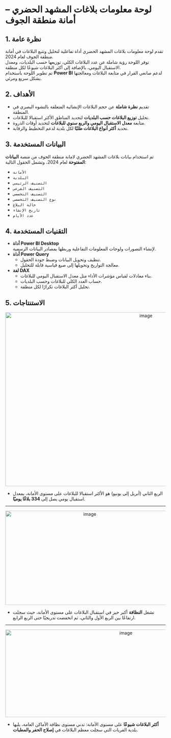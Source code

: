 # لوحة معلومات بلاغات المشهد الحضري – أمانة منطقة الجوف

## 1. نظرة عامة
تقدم لوحة معلومات بلاغات المشهد الحضري أداة تفاعلية لتحليل وتتبع البلاغات في أمانة منطقة الجوف لعام 2024.  
توفر اللوحة رؤية شاملة عن عدد البلاغات الكلي، توزيعها حسب البلديات، ومعدل الاستقبال اليومي، بالإضافة إلى أكثر البلاغات شيوعًا لكل منطقة.  
تم تطوير اللوحة باستخدام **Power BI** لدعم صانعي القرار في متابعة البلاغات ومعالجتها بشكل سريع ومرئي.  

## 2. الأهداف
- تقديم **نظرة شاملة** عن حجم البلاغات الإنشائية المتعلقة بالتشوه البصري في المنطقة.  
- تحليل **توزيع البلاغات حسب البلديات** لتحديد المناطق الأكثر استقبالا للبلاغات.  
- متابعة **معدل الاستقبال اليومي والربع سنوي للبلاغات** لتحديد أوقات الذروة.  
- تحديد **أكثر أنواع البلاغات طلبًا** لكل بلدية لدعم التخطيط والرقابة.  

## 3. البيانات المستخدمة
تم استخدام بيانات بلاغات المشهد الحضري لامانة منطقة الجوف من منصة **البيانات المفتوحة** لعام 2024، وتشمل الحقول التالية:  
- `الأمانة`  
- `البلدية`
- `التصنيف الرئيسي`
- `التصنيف الفرعي`  
- `التصنيف التخصصي`
- `نوع التصنيف التخصصي`  
- `حالة البلاغ`
- `تاريخ الإنشاء`
- `عدد الأيام`

## 4. التقنيات المستخدمة
- **أداة Power BI Desktop**  
  لإنشاء التصورات ولوحات المعلومات التفاعلية وربطها بمصادر البيانات الرسمية.  
- **أداة Power Query**  
  - تنظيف وتحويل البيانات وضبط جودة الحقول.  
  - معالجة التواريخ وتحويلها إلى صيغ قياسية قابلة للتحليل.  
- **لغة DAX**  
  - بناء معادلات لقياس مؤشرات الأداء مثل معدل الاستقبال اليومي للبلاغات.  
  - حساب العدد الكلي للبلاغات وحسب البلديات.  
  - تحليل أكثر البلاغات تكرارًا لكل منطقة.  

## 5. الاستنتاجات
<div align="center"><img width="868" height="546" alt="image" src="https://github.com/user-attachments/assets/69261369-9f13-4788-a75f-b3c5e2c748c6" /></div>

- الربع الثاني (أبريل إلى يونيو) هو الأكثر استقبالا للبلاغات على مستوى الأمانة، بمعدل استقبال يومي يصل إلى **334 بلاغًا يوميًا**. 
---
<div align="center"> <img width="515" height="296" alt="image" src="https://github.com/user-attachments/assets/3f06dc85-2180-49e1-881d-9962a7730527" /></div>

- تشغل **النظافة** أكبر حيز في استقبال البلاغات على مستوى الأمانة، حيث سجلت ارتفاعًا بين الربع الأول والثاني، ثم انخفضت تدريجيًا حتى الربع الرابع.
---

<div align="center"> <img width="742" height="275" alt="image" src="https://github.com/user-attachments/assets/bcf42f41-87fb-45f7-991b-0c553887fbc4" /></div>

- **أكثر البلاغات شيوعًا** على مستوى الأمانة: تدني مستوى نظافة الأماكن العامة، يليها بلدية القريات التي سجلت معظم البلاغات في **إصلاح الحفر والمطبات**.
